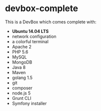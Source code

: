 # devbox-complete
This is a DevBox which comes complete with:
 * **Ubuntu 14.04 LTS**
 * network configuration
 * a colorful terminal
 * Apache 2
 * PHP 5.6
 * MySQL
 * MongoDB
 * Java 8
 * Maven
 * golang 1.5
 * git
 * composer
 * node.js 5
 * Grunt CLI
 * Symfony installer
